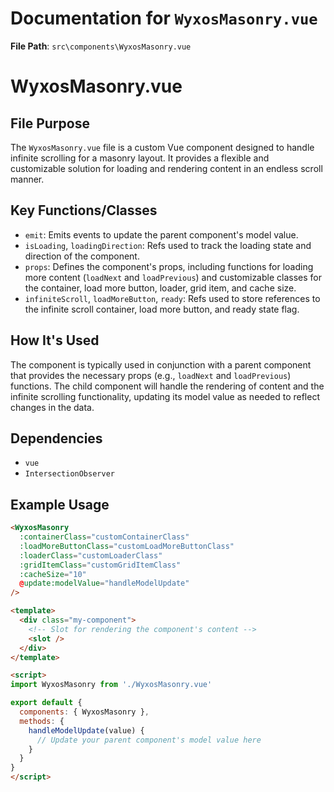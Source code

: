 # Documentation for `WyxosMasonry.vue`

**File Path**: `src\components\WyxosMasonry.vue`

**WyxosMasonry.vue**
=====================

**File Purpose**
---------------

The `WyxosMasonry.vue` file is a custom Vue component designed to handle infinite scrolling for a masonry layout. It provides a flexible and customizable solution for loading and rendering content in an endless scroll manner.

**Key Functions/Classes**
------------------------

*   `emit`: Emits events to update the parent component's model value.
*   `isLoading`, `loadingDirection`: Refs used to track the loading state and direction of the component.
*   `props`: Defines the component's props, including functions for loading more content (`loadNext` and `loadPrevious`) and customizable classes for the container, load more button, loader, grid item, and cache size.
*   `infiniteScroll`, `loadMoreButton`, `ready`: Refs used to store references to the infinite scroll container, load more button, and ready state flag.

**How It's Used**
----------------

The component is typically used in conjunction with a parent component that provides the necessary props (e.g., `loadNext` and `loadPrevious`) functions. The child component will handle the rendering of content and the infinite scrolling functionality, updating its model value as needed to reflect changes in the data.

**Dependencies**
---------------

*   `vue`
*   `IntersectionObserver`

**Example Usage**
-----------------

```html
<WyxosMasonry
  :containerClass="customContainerClass"
  :loadMoreButtonClass="customLoadMoreButtonClass"
  :loaderClass="customLoaderClass"
  :gridItemClass="customGridItemClass"
  :cacheSize="10"
  @update:modelValue="handleModelUpdate"
/>
```

```html
<template>
  <div class="my-component">
    <!-- Slot for rendering the component's content -->
    <slot />
  </div>
</template>

<script>
import WyxosMasonry from './WyxosMasonry.vue'

export default {
  components: { WyxosMasonry },
  methods: {
    handleModelUpdate(value) {
      // Update your parent component's model value here
    }
  }
}
</script>
```
